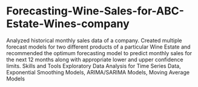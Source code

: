 # Forecasting-Wine-Sales-for-ABC-Estate-Wines-company
Analyzed historical monthly sales data of a company. Created multiple forecast models for two different products of a particular Wine Estate and recommended the optimum forecasting model to predict monthly sales for the next 12 months along with appropriate lower and upper confidence limits.  Skills and Tools  Exploratory Data Analysis for Time Series Data, Exponential Smoothing Models, ARIMA/SARIMA Models, Moving Average Models
